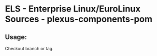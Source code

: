 # ELS - Enterprise Linux/EuroLinux Sources - plexus-components-pom
 
## Usage:
  Checkout branch or tag.
